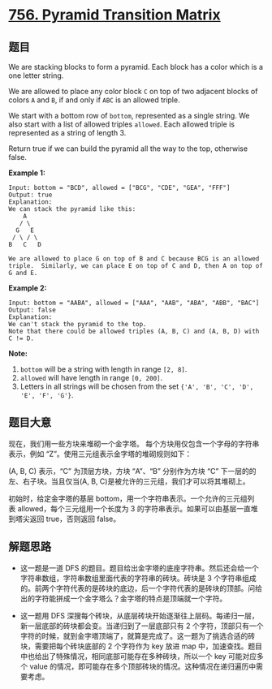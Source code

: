 # [756. Pyramid Transition Matrix](https://leetcode.com/problems/pyramid-transition-matrix/)


## 题目

We are stacking blocks to form a pyramid. Each block has a color which is a one letter string.

We are allowed to place any color block `C` on top of two adjacent blocks of colors `A` and `B`, if and only if `ABC` is an allowed triple.

We start with a bottom row of `bottom`, represented as a single string. We also start with a list of allowed triples `allowed`. Each allowed triple is represented as a string of length 3.

Return true if we can build the pyramid all the way to the top, otherwise false.

**Example 1:**

    Input: bottom = "BCD", allowed = ["BCG", "CDE", "GEA", "FFF"]
    Output: true
    Explanation:
    We can stack the pyramid like this:
        A
       / \
      G   E
     / \ / \
    B   C   D
    
    We are allowed to place G on top of B and C because BCG is an allowed triple.  Similarly, we can place E on top of C and D, then A on top of G and E.

**Example 2:**

    Input: bottom = "AABA", allowed = ["AAA", "AAB", "ABA", "ABB", "BAC"]
    Output: false
    Explanation:
    We can't stack the pyramid to the top.
    Note that there could be allowed triples (A, B, C) and (A, B, D) with C != D.

**Note:**

1. `bottom` will be a string with length in range `[2, 8]`.
2. `allowed` will have length in range `[0, 200]`.
3. Letters in all strings will be chosen from the set `{'A', 'B', 'C', 'D', 'E', 'F', 'G'}`.


## 题目大意

现在，我们用一些方块来堆砌一个金字塔。 每个方块用仅包含一个字母的字符串表示，例如 “Z”。使用三元组表示金字塔的堆砌规则如下：

(A, B, C) 表示，“C” 为顶层方块，方块 “A”、“B” 分别作为方块 “C” 下一层的的左、右子块。当且仅当(A, B, C)是被允许的三元组，我们才可以将其堆砌上。

初始时，给定金字塔的基层 bottom，用一个字符串表示。一个允许的三元组列表 allowed，每个三元组用一个长度为 3 的字符串表示。如果可以由基层一直堆到塔尖返回 true，否则返回 false。



## 解题思路

- 这一题是一道 DFS 的题目。题目给出金字塔的底座字符串。然后还会给一个字符串数组，字符串数组里面代表的字符串的砖块。砖块是 3 个字符串组成的。前两个字符代表的是砖块的底边，后一个字符代表的是砖块的顶部。问给出的字符能拼成一个金字塔么？金字塔的特点是顶端就一个字符。  

- 这一题用 DFS 深搜每个砖块，从底层砖块开始逐渐往上层码。每递归一层，新一层底部的砖块都会变。当递归到了一层底部只有 2 个字符，顶部只有一个字符的时候，就到金字塔顶端了，就算是完成了。这一题为了挑选合适的砖块，需要把每个砖块底部的 2 个字符作为 key 放进 map 中，加速查找。题目中也给出了特殊情况，相同底部可能存在多种砖块，所以一个 key 可能对应多个 value 的情况，即可能存在多个顶部砖块的情况。这种情况在递归遍历中需要考虑。
